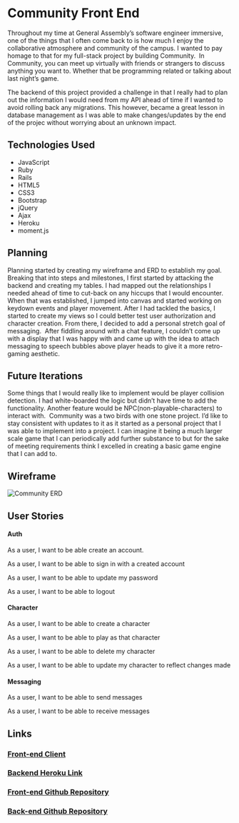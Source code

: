 # Community Front End
Throughout my time at General Assembly’s software engineer immersive, one of the things that I often come back to is how much I enjoy the collaborative atmosphere and community of the campus. I wanted to pay homage to that for my full-stack project by building Community.  In Community, you can meet up virtually with friends or strangers to discuss anything you want to. Whether that be programming related or talking about last night’s game.

The backend of this project provided a challenge in that I really had to plan out the information I would need from my API ahead of time if I wanted to avoid rolling back any migrations. This however, became a great lesson in database management as I was able to make changes/updates by the end of the projec without worrying about an unknown impact.

## Technologies Used
* JavaScript
* Ruby
* Rails
* HTML5
* CSS3
* Bootstrap
* jQuery
* Ajax
* Heroku
* moment.js

## Planning  

Planning started by creating my wireframe and ERD to establish my goal. Breaking that into steps and milestones, I first started by attacking the backend and creating my tables. I had mapped out the relationships I needed ahead of time to cut-back on any hiccups that I would encounter.  When that was established, I jumped into canvas and started working on keydown events and player movement. After I had tackled the basics, I started to create my views so I could better test user authorization and character creation. From there, I decided to add a personal stretch goal of messaging.  After fiddling around with a chat feature, I couldn’t come up with a display that I was happy with and came up with the idea to attach messaging to speech bubbles above player heads to give it a more retro-gaming aesthetic.  

## Future Iterations

Some things that I would really like to implement would be player collision detection. I had white-boarded the logic but didn’t have time to add the functionality. Another feature would be NPC(non-playable-characters) to interact with.  Community was a two birds with one stone project. I’d like to stay consistent with updates to it as it started as a personal project that I was able to implement into a project. I can imagine it being a much larger scale game that I can periodically add further substance to but for the sake of meeting requirements think I excelled in creating a basic game engine that I can add to.  

## Wireframe

![Community ERD](https://i.imgur.com/SSJtgtu.png)

## User Stories

#### Auth

As a user, I want to be able create an account.

As a user, I want to be able to sign in with a created account

As a user, I want to be able to update my password

As a user, I want to be able to logout

#### Character

As a user, I want to be able to create a character

As a user, I want to be able to play as that character

As a user, I want to be able to delete my character

As a user, I want to be able to update my character to reflect changes made

#### Messaging

As a user, I want to be able to send messages

As a user, I want to be able to receive messages

## Links

### [Front-end Client](https://mmarsden89.github.io/community-game/)

### [Backend Heroku Link](https://polar-forest-19026.herokuapp.com/)

### [Front-end Github Repository](https://github.com/mmarsden89/community-game)

### [Back-end Github Repository](https://github.com/mmarsden89/community-game-api)
